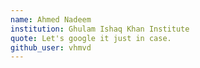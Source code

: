 ```yaml
---
name: Ahmed Nadeem
institution: Ghulam Ishaq Khan Institute
quote: Let's google it just in case.
github_user: vhmvd
---
```

